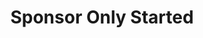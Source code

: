 ---
title: Sponsor Only Started
description: Trigger for sponsor only mode starting
variables:
  - name: messageId
    type: string
    description: The unique ID of this event message
  - name: publishedAt
    type: DateTime
    description: The timestamp at which the sponsor only mode started
    value: 8/4/2023 10:56:06 AM
commonVariables:
  - YouTubeBroadcast
  - YouTubeBroadcaster
---